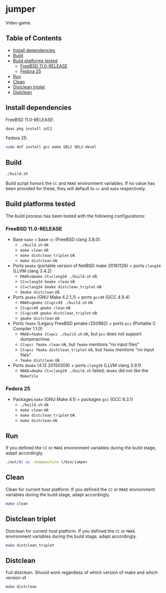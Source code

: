 # jumper

Video game.

## Table of Contents

* [Install dependencies](#install-dependencies)
* [Build](#build)
* [Build platforms tested](#build-platforms-tested)
  - [FreeBSD 11.0-RELEASE](#freebsd-110-release)
  - [Fedora 25](#fedora-25)
* [Run](#run)
* [Clean](#clean)
* [Distclean triplet](#distclean-triplet)
* [Distclean](#distclean)

## Install dependencies

FreeBSD 11.0-RELEASE:

```bash
doas pkg install sdl2
```

Fedora 25:

```bash
sudo dnf install gcc make SDL2 SDL2-devel
```

## Build

```bash
./build.sh
```

Build script honors the `CC` and `MAKE` environment variables.
If no value has been provided for these, they will default to
`cc` and `make` respectively.

## Build platforms tested

The build process has been tested with the following configurations:

### FreeBSD 11.0-RELEASE

* Base `make` + base `cc` (FreeBSD clang 3.8.0).
  - `./build.sh` ok
  - `make clean` ok
  - `make distclean_triplet` ok
  - `make distclean` ok
* Ports `bmake` (portable version of NetBSD make 20161126) +
  ports `clang34` (LLVM clang 3.4.2)
  - `MAKE=bmake CC=clang34 ./build.sh` ok
  - `CC=clang34 bmake clean` ok
  - `CC=clang34 bmake distclean_triplet` ok
  - `bmake distclean` ok
* Ports `gmake` (GNU Make 4.2.1\_1) + ports `gcc49` (GCC 4.9.4)
  - `MAKE=gmake CC=gcc49 ./build.sh` ok
  - `CC=gcc49 gmake clean` ok
  - `CC=gcc49 gmake distclean_triplet` ok
  - `gmake distclean` ok
* Ports `fmake` (Legacy FreeBSD pmake r250982) +
  ports `pcc` (Portable C Compiler 1.1.0)
  - `MAKE=fmake CC=pcc ./build.sh` ok, but `pcc` does not support dumpmachine.
  - `CC=pcc fmake clean` ok, but `fmake` mentions "no input files"
  - `CC=pcc fmake distclean_triplet` ok, but `fmake` mentions "no input files"
  - `fmake distclean` ok
* Ports `dmake` (4.12.20150309) + ports `clang39` (LLVM clang 3.9.1)
  - `MAKE=dmake CC=clang39 ./build.sh` failed;
    `dmake` did not like the `Makefile`

### Fedora 25

* Packages `make` (GNU Make 4.1) + packages `gcc` (GCC 6.3.1)
  - `./build.sh` ok
  - `make clean` ok
  - `make distclean_triplet` ok
  - `make distclean` ok

## Run

If you defined the `CC` or `MAKE` environment variables
during the build stage, adapt accordingly.

```bash
./out/$( cc -dumpmachine )/bin/jumper
```

## Clean

Clean for current host platform. If you defined the `CC` or `MAKE`
environment variables during the build stage, adapt accordingly.

```bash
make clean
```

## Distclean triplet

Distclean for current host platform. If you defined the `CC` or `MAKE`
environment variables during the build stage, adapt accordingly.

```bash
make distclean_triplet
```

## Distclean

Full distclean. Should work regardless of which version of make
and which version of 

```bash
make distclean
```
